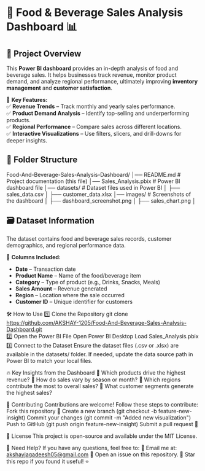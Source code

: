 # 🍔 Food & Beverage Sales Analysis Dashboard 📊  

## 📌 Project Overview  
This **Power BI dashboard** provides an in-depth analysis of food and beverage sales. It helps businesses track revenue, monitor product demand, and analyze regional performance, ultimately improving **inventory management** and **customer satisfaction**.  

🚀 **Key Features:**  
✅ **Revenue Trends** – Track monthly and yearly sales performance.  
✅ **Product Demand Analysis** – Identify top-selling and underperforming products.  
✅ **Regional Performance** – Compare sales across different locations.  
✅ **Interactive Visualizations** – Use filters, slicers, and drill-downs for deeper insights.  

## 📂 Folder Structure  
Food-And-Beverage-Sales-Analysis-Dashboard/ │── README.md # Project documentation (this file) │── Sales_Analysis.pbix # Power BI dashboard file │── datasets/ # Dataset files used in Power BI │ ├── sales_data.csv │ ├── customer_data.xlsx │── images/ # Screenshots of the dashboard │ ├── dashboard_screenshot.png │ ├── sales_chart.png │

## 🗃️ Dataset Information  
The dataset contains food and beverage sales records, customer demographics, and regional performance data.  

📌 **Columns Included:**  
- **Date** – Transaction date  
- **Product Name** – Name of the food/beverage item  
- **Category** – Type of product (e.g., Drinks, Snacks, Meals)  
- **Sales Amount** – Revenue generated  
- **Region** – Location where the sale occurred  
- **Customer ID** – Unique identifier for customers

🛠️ How to Use
    1️⃣ Clone the Repository
      git clone https://github.com/AKSHAY-1205/Food-And-Beverage-Sales-Analysis-Dashboard.git<br>
    2️⃣ Open the Power BI File
      Open Power BI Desktop
    Load Sales_Analysis.pbix
    3️⃣ Connect to the Dataset
      Ensure the dataset files (.csv or .xlsx) are available in the datasets/ folder.
      If needed, update the data source path in Power BI to match your local files.

🔥 Key Insights from the Dashboard
  🔹 Which products drive the highest revenue?
  🔹 How do sales vary by season or month?
  🔹 Which regions contribute the most to overall sales?
  🔹 What customer segments generate the highest sales?

🤝 Contributing
    Contributions are welcome! Follow these steps to contribute:
        Fork this repository 🍴
        Create a new branch (git checkout -b feature-new-insight)
        Commit your changes (git commit -m "Added new visualization")
        Push to GitHub (git push origin feature-new-insight)
        Submit a pull request 📩

📜 License
    This project is open-source and available under the MIT License.

📩 Need Help?
If you have any questions, feel free to:
📧 Email me at: akshayjagadeesh05@gmail.com
🐞 Open an issue on this repository.
🚀 Star this repo if you found it useful! ⭐




